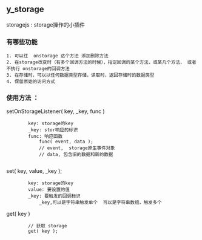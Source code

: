 ##  y_storage

storagejs :  storage操作的小插件

### 有哪些功能

    1. 可以往  onstorage 这个方法 添加删除方法
    2. 在storage改变时（有多个回调方法的时候），指定回调的某个方法，或某几个方法， 或者不执行 onstorage的回调方法
    3. 在存储时，可以以任何数据类型存储，读取时，返回存储时的数据类型
    4. 保留原始的访问方式


### 使用方法 ：

setOnStorageListener( key,  _key, func )
```
		key: storage的key
		_key: stor响应的标识
		func: 响应函数
			func( event, data );  
			// event,  storage原生事件对象
			// data, 包含旧的数据和新的数据
    	
```


set( key, value, _key );
```
		key: storage的key
		value: 要设置的值
		_key: 要触发的回调标识
			_key,可以是字符串触发单个  可以是字符串数组，触发多个
```

get( key )
```
		// 获取 storage
    	get( key );
```